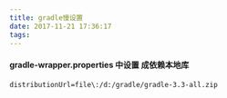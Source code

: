 ```yaml
---
title: gradle慢设置
date: 2017-11-21 17:36:17
tags:
---
```

#### gradle-wrapper.properties 中设置 成依赖本地库

```
distributionUrl=file\:/d:/gradle/gradle-3.3-all.zip
```